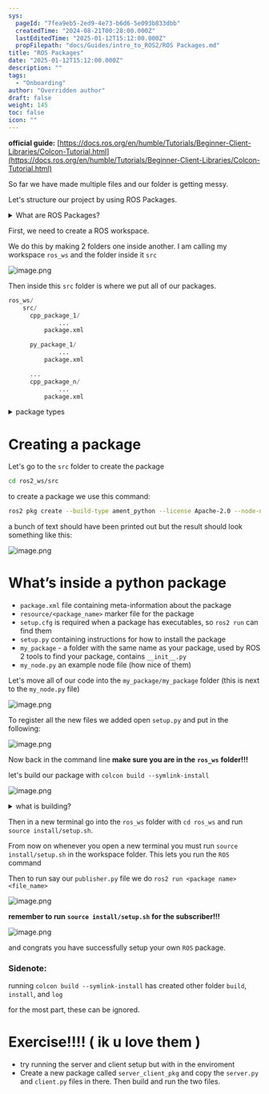 ```yaml
---
sys:
  pageId: "7fea9eb5-2ed9-4e73-b6d6-5e093b833dbb"
  createdTime: "2024-08-21T00:28:00.000Z"
  lastEditedTime: "2025-01-12T15:12:00.000Z"
  propFilepath: "docs/Guides/intro_to_ROS2/ROS Packages.md"
title: "ROS Packages"
date: "2025-01-12T15:12:00.000Z"
description: ""
tags:
  - "Onboarding"
author: "Overridden author"
draft: false
weight: 145
toc: false
icon: ""
---
```


**official guide:** [https://docs.ros.org/en/humble/Tutorials/Beginner-Client-Libraries/Colcon-Tutorial.html](https://docs.ros.org/en/humble/Tutorials/Beginner-Client-Libraries/Colcon-Tutorial.html)

So far we have made multiple files and our folder is getting messy.

Let's structure our project by using ROS Packages.

<details>

<summary>What are ROS Packages?</summary>

ROS Packages are, as the name implies, packages of code that are highly sharable between ROS developers.

They consist of a folder, `package.xml` file, and source code

```python
      cpp_package_1/
		      ... imagine much code files here ..
          package.xml
```

</details>

First, we need to create a ROS workspace.

We do this by making 2 folders one inside another. I am calling my workspace `ros_ws` and the folder inside it `src`

![image.png](https://prod-files-secure.s3.us-west-2.amazonaws.com/d518164a-d88e-44d1-a4ee-3adb3bd8bce0/70706947-fd18-4537-a67b-e12946812d31/image.png?X-Amz-Algorithm=AWS4-HMAC-SHA256&X-Amz-Content-Sha256=UNSIGNED-PAYLOAD&X-Amz-Credential=ASIAZI2LB4666BI72AZS%2F20250214%2Fus-west-2%2Fs3%2Faws4_request&X-Amz-Date=20250214T210255Z&X-Amz-Expires=3600&X-Amz-Security-Token=IQoJb3JpZ2luX2VjEA0aCXVzLXdlc3QtMiJIMEYCIQCL8ISnqp978OzRkbfM4zpctw0ixMxD1Uhd7Ql72op6cQIhAOPpSbXnL6Kn%2BuyF4XqJ7wjNUuWhANawlFxNKUHCaC0DKv8DCDYQABoMNjM3NDIzMTgzODA1Igz%2B1xn4UICEZ4D8LJQq3AO%2FBjbsH75CZFEZVaKzSVckOy4lkHyS8cmQyZCQsMUWHyzaoJHdnRwufwwNm4VZw8zAiOmQ61UCxf4KEEjULEFLVZA2KB7T5ibF%2FTGpXN3RULC0slZFxy6VGA3lZf8bgmCdR9YAZ3pWkAky3UdkliDtgqoZG2nB%2F1IfxBnXbqGUcxRnPni7pcqQ%2Bjr72fYxuliZ5%2FsqejS2hBE0U5csPq7GUIwI96F6CNhXnYhbGSEosnKNhKzFfT0YRBakppRj%2FlvSlBYLoLRaUGHJQpmCiG1x617Qm3cEcbL9VIOm5z2PNL707X5372o7Y%2Bo0N15K2YAt3DLq8c538VTp5ggaGH9mOauRqc03QiadoPaVWv71w0ZX77izXw8fvvATf%2F6cNn5R2rxfjMtC65QocRk5wBruHwVokPGRUPjWsw50EfHyLKfnLEbflQzkspyDZdZWPy50uxx3XYc4AwZwCoy9WROdFGaewUU4oMvLXa5j1FMJXMCJ3W1Y%2BBeSOC69zaiX3OU7LZtoKaH8ivRB%2FJsgqbv%2FKubkig3VsEbM%2FlfLdKtKgeabKulAxxkS4duCQ9dhe%2Bum52tyGsr3DP8c82POQMJ8Dx0g%2FCcyP0u5XPSmvpWkV2jBjBsQcNEbs1l0qzDo0b69BjqkAT0DgYGSYsK1DIRHWQymMMMRCSMZxahMmUxgJBrz%2B4IsOaKPYFXSz5AZEJiWdl%2Bo%2F2BHb%2BAgqzBoI5S7An%2FGlIICPyygU8S9F9%2FBpuMunjI5JhVphTIBaCUMSWuppqpbSaKql5vkjyQ6UYWRQwPeQwpDzUfwcnQRqEGbfx4H%2ByLVHuPhnn0%2B8JwS7Hme1MwjRr%2Bdnr9iYB1TF%2BfWzesZRRXzuR%2Fm&X-Amz-Signature=8c57adfe27d032638b292ba862ee1d78fdae99c8f994b11dab0743ec27eaa916&X-Amz-SignedHeaders=host&x-id=GetObject)

Then inside this `src` folder is where we put all of our packages.

```python
ros_ws/
    src/
      cpp_package_1/
		      ...
          package.xml

      py_package_1/
		      ...
          package.xml

      ...
      cpp_package_n/
		      ...
          package.xml

```

<details>

<summary>package types</summary>

packages can be either `C++` or python.

the intern file structure is different for each but for this guide we will stick to creating python packages

</details>

# Creating a package

Let's go to the `src` folder to create the package

```bash
cd ros2_ws/src
```

to create a package we use this command:

```bash
ros2 pkg create --build-type ament_python --license Apache-2.0 --node-name my_node my_package
```

a bunch of text should have been printed out but the result should look something like this:

![image.png](https://prod-files-secure.s3.us-west-2.amazonaws.com/d518164a-d88e-44d1-a4ee-3adb3bd8bce0/e6cf1e3f-8512-4a3e-b131-079f800bf3e8/image.png?X-Amz-Algorithm=AWS4-HMAC-SHA256&X-Amz-Content-Sha256=UNSIGNED-PAYLOAD&X-Amz-Credential=ASIAZI2LB4666BI72AZS%2F20250214%2Fus-west-2%2Fs3%2Faws4_request&X-Amz-Date=20250214T210255Z&X-Amz-Expires=3600&X-Amz-Security-Token=IQoJb3JpZ2luX2VjEA0aCXVzLXdlc3QtMiJIMEYCIQCL8ISnqp978OzRkbfM4zpctw0ixMxD1Uhd7Ql72op6cQIhAOPpSbXnL6Kn%2BuyF4XqJ7wjNUuWhANawlFxNKUHCaC0DKv8DCDYQABoMNjM3NDIzMTgzODA1Igz%2B1xn4UICEZ4D8LJQq3AO%2FBjbsH75CZFEZVaKzSVckOy4lkHyS8cmQyZCQsMUWHyzaoJHdnRwufwwNm4VZw8zAiOmQ61UCxf4KEEjULEFLVZA2KB7T5ibF%2FTGpXN3RULC0slZFxy6VGA3lZf8bgmCdR9YAZ3pWkAky3UdkliDtgqoZG2nB%2F1IfxBnXbqGUcxRnPni7pcqQ%2Bjr72fYxuliZ5%2FsqejS2hBE0U5csPq7GUIwI96F6CNhXnYhbGSEosnKNhKzFfT0YRBakppRj%2FlvSlBYLoLRaUGHJQpmCiG1x617Qm3cEcbL9VIOm5z2PNL707X5372o7Y%2Bo0N15K2YAt3DLq8c538VTp5ggaGH9mOauRqc03QiadoPaVWv71w0ZX77izXw8fvvATf%2F6cNn5R2rxfjMtC65QocRk5wBruHwVokPGRUPjWsw50EfHyLKfnLEbflQzkspyDZdZWPy50uxx3XYc4AwZwCoy9WROdFGaewUU4oMvLXa5j1FMJXMCJ3W1Y%2BBeSOC69zaiX3OU7LZtoKaH8ivRB%2FJsgqbv%2FKubkig3VsEbM%2FlfLdKtKgeabKulAxxkS4duCQ9dhe%2Bum52tyGsr3DP8c82POQMJ8Dx0g%2FCcyP0u5XPSmvpWkV2jBjBsQcNEbs1l0qzDo0b69BjqkAT0DgYGSYsK1DIRHWQymMMMRCSMZxahMmUxgJBrz%2B4IsOaKPYFXSz5AZEJiWdl%2Bo%2F2BHb%2BAgqzBoI5S7An%2FGlIICPyygU8S9F9%2FBpuMunjI5JhVphTIBaCUMSWuppqpbSaKql5vkjyQ6UYWRQwPeQwpDzUfwcnQRqEGbfx4H%2ByLVHuPhnn0%2B8JwS7Hme1MwjRr%2Bdnr9iYB1TF%2BfWzesZRRXzuR%2Fm&X-Amz-Signature=1bb0df7b657a4a4606eb4e2a80349916b98e8cd6a0ae02ce5f044b4e977279c1&X-Amz-SignedHeaders=host&x-id=GetObject)

# What’s inside a python package

- `package.xml` file containing meta-information about the package
- `resource/<package_name>` marker file for the package
- `setup.cfg` is required when a package has executables, so `ros2 run` can find them
- `setup.py` containing instructions for how to install the package
- `my_package` - a folder with the same name as your package, used by ROS 2 tools to find your package, contains `__init__.py`
- `my_node.py` an example node file (how nice of them)

Let's move all of our code into the `my_package/my_package` folder (this is next to the `my_node.py` file)

![image.png](https://prod-files-secure.s3.us-west-2.amazonaws.com/d518164a-d88e-44d1-a4ee-3adb3bd8bce0/9ce58f11-0da9-4d3e-b86d-506a9685d378/image.png?X-Amz-Algorithm=AWS4-HMAC-SHA256&X-Amz-Content-Sha256=UNSIGNED-PAYLOAD&X-Amz-Credential=ASIAZI2LB4666BI72AZS%2F20250214%2Fus-west-2%2Fs3%2Faws4_request&X-Amz-Date=20250214T210255Z&X-Amz-Expires=3600&X-Amz-Security-Token=IQoJb3JpZ2luX2VjEA0aCXVzLXdlc3QtMiJIMEYCIQCL8ISnqp978OzRkbfM4zpctw0ixMxD1Uhd7Ql72op6cQIhAOPpSbXnL6Kn%2BuyF4XqJ7wjNUuWhANawlFxNKUHCaC0DKv8DCDYQABoMNjM3NDIzMTgzODA1Igz%2B1xn4UICEZ4D8LJQq3AO%2FBjbsH75CZFEZVaKzSVckOy4lkHyS8cmQyZCQsMUWHyzaoJHdnRwufwwNm4VZw8zAiOmQ61UCxf4KEEjULEFLVZA2KB7T5ibF%2FTGpXN3RULC0slZFxy6VGA3lZf8bgmCdR9YAZ3pWkAky3UdkliDtgqoZG2nB%2F1IfxBnXbqGUcxRnPni7pcqQ%2Bjr72fYxuliZ5%2FsqejS2hBE0U5csPq7GUIwI96F6CNhXnYhbGSEosnKNhKzFfT0YRBakppRj%2FlvSlBYLoLRaUGHJQpmCiG1x617Qm3cEcbL9VIOm5z2PNL707X5372o7Y%2Bo0N15K2YAt3DLq8c538VTp5ggaGH9mOauRqc03QiadoPaVWv71w0ZX77izXw8fvvATf%2F6cNn5R2rxfjMtC65QocRk5wBruHwVokPGRUPjWsw50EfHyLKfnLEbflQzkspyDZdZWPy50uxx3XYc4AwZwCoy9WROdFGaewUU4oMvLXa5j1FMJXMCJ3W1Y%2BBeSOC69zaiX3OU7LZtoKaH8ivRB%2FJsgqbv%2FKubkig3VsEbM%2FlfLdKtKgeabKulAxxkS4duCQ9dhe%2Bum52tyGsr3DP8c82POQMJ8Dx0g%2FCcyP0u5XPSmvpWkV2jBjBsQcNEbs1l0qzDo0b69BjqkAT0DgYGSYsK1DIRHWQymMMMRCSMZxahMmUxgJBrz%2B4IsOaKPYFXSz5AZEJiWdl%2Bo%2F2BHb%2BAgqzBoI5S7An%2FGlIICPyygU8S9F9%2FBpuMunjI5JhVphTIBaCUMSWuppqpbSaKql5vkjyQ6UYWRQwPeQwpDzUfwcnQRqEGbfx4H%2ByLVHuPhnn0%2B8JwS7Hme1MwjRr%2Bdnr9iYB1TF%2BfWzesZRRXzuR%2Fm&X-Amz-Signature=a5a67c1a5be028c17f68f593f3ea71b2dd86a24ea0025906063ea7bac8d99bf3&X-Amz-SignedHeaders=host&x-id=GetObject)

To register all the new files we added open `setup.py` and put in the following:

![image.png](https://prod-files-secure.s3.us-west-2.amazonaws.com/d518164a-d88e-44d1-a4ee-3adb3bd8bce0/1cd7c262-4cae-4496-9d75-c178537d24a2/image.png?X-Amz-Algorithm=AWS4-HMAC-SHA256&X-Amz-Content-Sha256=UNSIGNED-PAYLOAD&X-Amz-Credential=ASIAZI2LB4666BI72AZS%2F20250214%2Fus-west-2%2Fs3%2Faws4_request&X-Amz-Date=20250214T210255Z&X-Amz-Expires=3600&X-Amz-Security-Token=IQoJb3JpZ2luX2VjEA0aCXVzLXdlc3QtMiJIMEYCIQCL8ISnqp978OzRkbfM4zpctw0ixMxD1Uhd7Ql72op6cQIhAOPpSbXnL6Kn%2BuyF4XqJ7wjNUuWhANawlFxNKUHCaC0DKv8DCDYQABoMNjM3NDIzMTgzODA1Igz%2B1xn4UICEZ4D8LJQq3AO%2FBjbsH75CZFEZVaKzSVckOy4lkHyS8cmQyZCQsMUWHyzaoJHdnRwufwwNm4VZw8zAiOmQ61UCxf4KEEjULEFLVZA2KB7T5ibF%2FTGpXN3RULC0slZFxy6VGA3lZf8bgmCdR9YAZ3pWkAky3UdkliDtgqoZG2nB%2F1IfxBnXbqGUcxRnPni7pcqQ%2Bjr72fYxuliZ5%2FsqejS2hBE0U5csPq7GUIwI96F6CNhXnYhbGSEosnKNhKzFfT0YRBakppRj%2FlvSlBYLoLRaUGHJQpmCiG1x617Qm3cEcbL9VIOm5z2PNL707X5372o7Y%2Bo0N15K2YAt3DLq8c538VTp5ggaGH9mOauRqc03QiadoPaVWv71w0ZX77izXw8fvvATf%2F6cNn5R2rxfjMtC65QocRk5wBruHwVokPGRUPjWsw50EfHyLKfnLEbflQzkspyDZdZWPy50uxx3XYc4AwZwCoy9WROdFGaewUU4oMvLXa5j1FMJXMCJ3W1Y%2BBeSOC69zaiX3OU7LZtoKaH8ivRB%2FJsgqbv%2FKubkig3VsEbM%2FlfLdKtKgeabKulAxxkS4duCQ9dhe%2Bum52tyGsr3DP8c82POQMJ8Dx0g%2FCcyP0u5XPSmvpWkV2jBjBsQcNEbs1l0qzDo0b69BjqkAT0DgYGSYsK1DIRHWQymMMMRCSMZxahMmUxgJBrz%2B4IsOaKPYFXSz5AZEJiWdl%2Bo%2F2BHb%2BAgqzBoI5S7An%2FGlIICPyygU8S9F9%2FBpuMunjI5JhVphTIBaCUMSWuppqpbSaKql5vkjyQ6UYWRQwPeQwpDzUfwcnQRqEGbfx4H%2ByLVHuPhnn0%2B8JwS7Hme1MwjRr%2Bdnr9iYB1TF%2BfWzesZRRXzuR%2Fm&X-Amz-Signature=6e7575ca0d907c1231dcfd2f1f8eaa4afd3955279b09792f1f8eb45888ab51a9&X-Amz-SignedHeaders=host&x-id=GetObject)

Now back in the command line **make sure you are in the** **`ros_ws`** **folder!!!**

let's build our package with `colcon build --symlink-install`

![image.png](https://prod-files-secure.s3.us-west-2.amazonaws.com/d518164a-d88e-44d1-a4ee-3adb3bd8bce0/2f2a0d27-b173-48fd-b189-5f5c0ce65619/image.png?X-Amz-Algorithm=AWS4-HMAC-SHA256&X-Amz-Content-Sha256=UNSIGNED-PAYLOAD&X-Amz-Credential=ASIAZI2LB4666BI72AZS%2F20250214%2Fus-west-2%2Fs3%2Faws4_request&X-Amz-Date=20250214T210255Z&X-Amz-Expires=3600&X-Amz-Security-Token=IQoJb3JpZ2luX2VjEA0aCXVzLXdlc3QtMiJIMEYCIQCL8ISnqp978OzRkbfM4zpctw0ixMxD1Uhd7Ql72op6cQIhAOPpSbXnL6Kn%2BuyF4XqJ7wjNUuWhANawlFxNKUHCaC0DKv8DCDYQABoMNjM3NDIzMTgzODA1Igz%2B1xn4UICEZ4D8LJQq3AO%2FBjbsH75CZFEZVaKzSVckOy4lkHyS8cmQyZCQsMUWHyzaoJHdnRwufwwNm4VZw8zAiOmQ61UCxf4KEEjULEFLVZA2KB7T5ibF%2FTGpXN3RULC0slZFxy6VGA3lZf8bgmCdR9YAZ3pWkAky3UdkliDtgqoZG2nB%2F1IfxBnXbqGUcxRnPni7pcqQ%2Bjr72fYxuliZ5%2FsqejS2hBE0U5csPq7GUIwI96F6CNhXnYhbGSEosnKNhKzFfT0YRBakppRj%2FlvSlBYLoLRaUGHJQpmCiG1x617Qm3cEcbL9VIOm5z2PNL707X5372o7Y%2Bo0N15K2YAt3DLq8c538VTp5ggaGH9mOauRqc03QiadoPaVWv71w0ZX77izXw8fvvATf%2F6cNn5R2rxfjMtC65QocRk5wBruHwVokPGRUPjWsw50EfHyLKfnLEbflQzkspyDZdZWPy50uxx3XYc4AwZwCoy9WROdFGaewUU4oMvLXa5j1FMJXMCJ3W1Y%2BBeSOC69zaiX3OU7LZtoKaH8ivRB%2FJsgqbv%2FKubkig3VsEbM%2FlfLdKtKgeabKulAxxkS4duCQ9dhe%2Bum52tyGsr3DP8c82POQMJ8Dx0g%2FCcyP0u5XPSmvpWkV2jBjBsQcNEbs1l0qzDo0b69BjqkAT0DgYGSYsK1DIRHWQymMMMRCSMZxahMmUxgJBrz%2B4IsOaKPYFXSz5AZEJiWdl%2Bo%2F2BHb%2BAgqzBoI5S7An%2FGlIICPyygU8S9F9%2FBpuMunjI5JhVphTIBaCUMSWuppqpbSaKql5vkjyQ6UYWRQwPeQwpDzUfwcnQRqEGbfx4H%2ByLVHuPhnn0%2B8JwS7Hme1MwjRr%2Bdnr9iYB1TF%2BfWzesZRRXzuR%2Fm&X-Amz-Signature=a51d8c87cb192b1ea5623ec68178af7f40c2b5248f3c0895016ffe2190bb43f0&X-Amz-SignedHeaders=host&x-id=GetObject)

<details>

<summary>what is building?</summary>

if you are a CS major at Rose-Hulman you will learn the answer to this in CSSE132

but TLDR; is it combines all the code files into one program that can be run easily 

</details>

Then in a new terminal go into the `ros_ws` folder with `cd ros_ws` and run `source install/setup.sh`. 

From now on whenever you open a new terminal you must run `source install/setup.sh` in the workspace folder. This lets you run the `ROS` command

Then to run say our `publisher.py` file we do `ros2 run <package name> <file_name>`

![image.png](https://prod-files-secure.s3.us-west-2.amazonaws.com/d518164a-d88e-44d1-a4ee-3adb3bd8bce0/4f4b1219-3a44-4632-aa0a-ce3471699f59/image.png?X-Amz-Algorithm=AWS4-HMAC-SHA256&X-Amz-Content-Sha256=UNSIGNED-PAYLOAD&X-Amz-Credential=ASIAZI2LB4666BI72AZS%2F20250214%2Fus-west-2%2Fs3%2Faws4_request&X-Amz-Date=20250214T210255Z&X-Amz-Expires=3600&X-Amz-Security-Token=IQoJb3JpZ2luX2VjEA0aCXVzLXdlc3QtMiJIMEYCIQCL8ISnqp978OzRkbfM4zpctw0ixMxD1Uhd7Ql72op6cQIhAOPpSbXnL6Kn%2BuyF4XqJ7wjNUuWhANawlFxNKUHCaC0DKv8DCDYQABoMNjM3NDIzMTgzODA1Igz%2B1xn4UICEZ4D8LJQq3AO%2FBjbsH75CZFEZVaKzSVckOy4lkHyS8cmQyZCQsMUWHyzaoJHdnRwufwwNm4VZw8zAiOmQ61UCxf4KEEjULEFLVZA2KB7T5ibF%2FTGpXN3RULC0slZFxy6VGA3lZf8bgmCdR9YAZ3pWkAky3UdkliDtgqoZG2nB%2F1IfxBnXbqGUcxRnPni7pcqQ%2Bjr72fYxuliZ5%2FsqejS2hBE0U5csPq7GUIwI96F6CNhXnYhbGSEosnKNhKzFfT0YRBakppRj%2FlvSlBYLoLRaUGHJQpmCiG1x617Qm3cEcbL9VIOm5z2PNL707X5372o7Y%2Bo0N15K2YAt3DLq8c538VTp5ggaGH9mOauRqc03QiadoPaVWv71w0ZX77izXw8fvvATf%2F6cNn5R2rxfjMtC65QocRk5wBruHwVokPGRUPjWsw50EfHyLKfnLEbflQzkspyDZdZWPy50uxx3XYc4AwZwCoy9WROdFGaewUU4oMvLXa5j1FMJXMCJ3W1Y%2BBeSOC69zaiX3OU7LZtoKaH8ivRB%2FJsgqbv%2FKubkig3VsEbM%2FlfLdKtKgeabKulAxxkS4duCQ9dhe%2Bum52tyGsr3DP8c82POQMJ8Dx0g%2FCcyP0u5XPSmvpWkV2jBjBsQcNEbs1l0qzDo0b69BjqkAT0DgYGSYsK1DIRHWQymMMMRCSMZxahMmUxgJBrz%2B4IsOaKPYFXSz5AZEJiWdl%2Bo%2F2BHb%2BAgqzBoI5S7An%2FGlIICPyygU8S9F9%2FBpuMunjI5JhVphTIBaCUMSWuppqpbSaKql5vkjyQ6UYWRQwPeQwpDzUfwcnQRqEGbfx4H%2ByLVHuPhnn0%2B8JwS7Hme1MwjRr%2Bdnr9iYB1TF%2BfWzesZRRXzuR%2Fm&X-Amz-Signature=eb7a951a3c4825457bebd484da7b1f8f42bdba8539132ec31a3f4584fdd10723&X-Amz-SignedHeaders=host&x-id=GetObject)

**remember to run** **`source install/setup.sh`** **for the subscriber!!!**

![image.png](https://prod-files-secure.s3.us-west-2.amazonaws.com/d518164a-d88e-44d1-a4ee-3adb3bd8bce0/02121119-dad4-49ec-8356-c956108b4243/image.png?X-Amz-Algorithm=AWS4-HMAC-SHA256&X-Amz-Content-Sha256=UNSIGNED-PAYLOAD&X-Amz-Credential=ASIAZI2LB4666BI72AZS%2F20250214%2Fus-west-2%2Fs3%2Faws4_request&X-Amz-Date=20250214T210255Z&X-Amz-Expires=3600&X-Amz-Security-Token=IQoJb3JpZ2luX2VjEA0aCXVzLXdlc3QtMiJIMEYCIQCL8ISnqp978OzRkbfM4zpctw0ixMxD1Uhd7Ql72op6cQIhAOPpSbXnL6Kn%2BuyF4XqJ7wjNUuWhANawlFxNKUHCaC0DKv8DCDYQABoMNjM3NDIzMTgzODA1Igz%2B1xn4UICEZ4D8LJQq3AO%2FBjbsH75CZFEZVaKzSVckOy4lkHyS8cmQyZCQsMUWHyzaoJHdnRwufwwNm4VZw8zAiOmQ61UCxf4KEEjULEFLVZA2KB7T5ibF%2FTGpXN3RULC0slZFxy6VGA3lZf8bgmCdR9YAZ3pWkAky3UdkliDtgqoZG2nB%2F1IfxBnXbqGUcxRnPni7pcqQ%2Bjr72fYxuliZ5%2FsqejS2hBE0U5csPq7GUIwI96F6CNhXnYhbGSEosnKNhKzFfT0YRBakppRj%2FlvSlBYLoLRaUGHJQpmCiG1x617Qm3cEcbL9VIOm5z2PNL707X5372o7Y%2Bo0N15K2YAt3DLq8c538VTp5ggaGH9mOauRqc03QiadoPaVWv71w0ZX77izXw8fvvATf%2F6cNn5R2rxfjMtC65QocRk5wBruHwVokPGRUPjWsw50EfHyLKfnLEbflQzkspyDZdZWPy50uxx3XYc4AwZwCoy9WROdFGaewUU4oMvLXa5j1FMJXMCJ3W1Y%2BBeSOC69zaiX3OU7LZtoKaH8ivRB%2FJsgqbv%2FKubkig3VsEbM%2FlfLdKtKgeabKulAxxkS4duCQ9dhe%2Bum52tyGsr3DP8c82POQMJ8Dx0g%2FCcyP0u5XPSmvpWkV2jBjBsQcNEbs1l0qzDo0b69BjqkAT0DgYGSYsK1DIRHWQymMMMRCSMZxahMmUxgJBrz%2B4IsOaKPYFXSz5AZEJiWdl%2Bo%2F2BHb%2BAgqzBoI5S7An%2FGlIICPyygU8S9F9%2FBpuMunjI5JhVphTIBaCUMSWuppqpbSaKql5vkjyQ6UYWRQwPeQwpDzUfwcnQRqEGbfx4H%2ByLVHuPhnn0%2B8JwS7Hme1MwjRr%2Bdnr9iYB1TF%2BfWzesZRRXzuR%2Fm&X-Amz-Signature=9526f13888a95a109fe1ab085895691c89c58679db6a09cfc01c2e5aae2818d0&X-Amz-SignedHeaders=host&x-id=GetObject)

and congrats you have successfully setup your own `ROS` package.

### Sidenote:

running `colcon build --symlink-install` has created other folder `build`, `install`, and `log`

for the most part, these can be ignored.

# Exercise!!!! ( ik u love them )

- try running the server and client setup but with in the enviroment
- Create a new package called `server_client_pkg` and copy the `server.py` and `client.py` files in there. Then build and run the two files.

